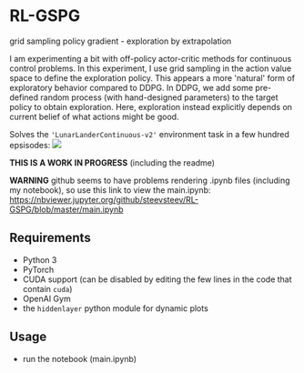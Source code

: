 # RL-GSPG
grid sampling policy gradient - exploration by extrapolation

I am experimenting a bit with off-policy actor-critic methods for continuous control problems.
In this experiment, I use grid sampling in the action value space to define the exploration policy.
This appears a more 'natural' form of exploratory behavior compared to DDPG.
In DDPG, we add some pre-defined random process (with hand-designed parameters) to the target policy to obtain exploration.
Here, exploration instead explicitly depends on current belief of what actions might be good.

Solves the `'LunarLanderContinuous-v2'` environment task in a few hundred epsisodes:
![](https://github.com/steevsteev/RL-GSPG/blob/master/assets/learning%20curve.png)

**THIS IS A WORK IN PROGRESS** (including the readme)

**WARNING** github seems to have problems rendering .ipynb files (including my notebook), so use this link to view the main.ipynb: https://nbviewer.jupyter.org/github/steevsteev/RL-GSPG/blob/master/main.ipynb

## Requirements
* Python 3
* PyTorch
* CUDA support (can be disabled by editing the few lines in the code that contain `cuda`)
* OpenAI Gym
* the `hiddenlayer` python module for dynamic plots

## Usage
* run the notebook (main.ipynb)
